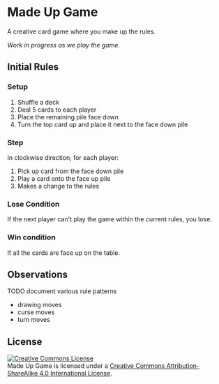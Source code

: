 # Made Up Game

A creative card game where you make up the rules.

_Work in progress as we play the game._

## Initial Rules

### Setup

1. Shuffle a deck
1. Deal 5 cards to each player
1. Place the remaining pile face down
1. Turn the top card up and place it next to the face down pile

### Step

In clockwise direction, for each player:

1. Pick up card from the face down pile
1. Play a card onto the face up pile
1. Makes a change to the rules

### Lose Condition

If the next player can't play the game within the current rules, you lose.

### Win condition

If all the cards are face up on the table.

## Observations

TODO document various rule patterns

- drawing moves
- curse moves
- turn moves

## License

<a rel="license" href="http://creativecommons.org/licenses/by-sa/4.0/"><img alt="Creative Commons License" style="border-width:0" src="https://i.creativecommons.org/l/by-sa/4.0/88x31.png" /></a><br /><span xmlns:dct="http://purl.org/dc/terms/" property="dct:title">Made Up Game</span> is licensed under a <a rel="license" href="http://creativecommons.org/licenses/by-sa/4.0/">Creative Commons Attribution-ShareAlike 4.0 International License</a>.
